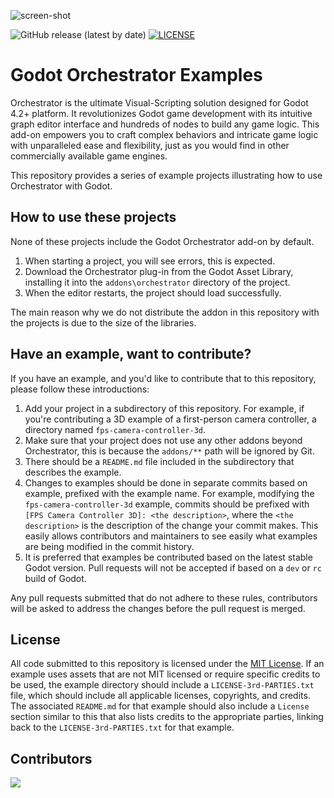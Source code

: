 ![screen-shot](https://cdn.vahera.cloud/utG8NiO3oN8sfXvI2ZZ0zg/20bdd53e-9a27-4326-1b11-65fe443e0400/public)

![GitHub release (latest by date)](https://img.shields.io/github/v/release/Vahera/godot-orchestrator?&style=flat-square)
[![LICENSE](https://img.shields.io/badge/license-MIT-blue?logo=mit)](https://github.com/Vahera/godot-orchestrator-examples/blob/main/LICENSE)

# Godot Orchestrator Examples

Orchestrator is the ultimate Visual-Scripting solution designed for Godot 4.2+ platform.
It revolutionizes Godot game development with its intuitive graph editor interface and hundreds of nodes to build any game logic.
This add-on empowers you to craft complex behaviors and intricate game logic with unparalleled ease and flexibility, just as you would find in other commercially available game engines.

This repository provides a series of example projects illustrating how to use Orchestrator with Godot.

## How to use these projects

None of these projects include the Godot Orchestrator add-on by default.

1. When starting a project, you will see errors, this is expected.
2. Download the Orchestrator plug-in from the Godot Asset Library, installing it into the `addons\orchestrator` directory of the project.
3. When the editor restarts, the project should load successfully.

The main reason why we do not distribute the addon in this repository with the projects is due to the size of the libraries.

## Have an example, want to contribute?

If you have an example, and you'd like to contribute that to this repository, please follow these introductions:

1. Add your project in a subdirectory of this repository.
For example, if you're contributing a 3D example of a first-person camera controller, a directory named `fps-camera-controller-3d`.
2. Make sure that your project does not use any other addons beyond Orchestrator, this is because the `addons/**` path will be ignored by Git.
3. There should be a `README.md` file included in the subdirectory that describes the example.
4. Changes to examples should be done in separate commits based on example, prefixed with the example name. 
For example, modifying the `fps-camera-controller-3d` example, commits should be prefixed with `[FPS Camera Controller 3D]: <the description>`, where the `<the description>` is the description of the change your commit makes.
This easily allows contributors and maintainers to see easily what examples are being modified in the commit history.
5. It is preferred that examples be contributed based on the latest stable Godot version.
Pull requests will not be accepted if based on a `dev` or `rc` build of Godot.

Any pull requests submitted that do not adhere to these rules, contributors will be asked to address the changes before the pull request is merged.

## License

All code submitted to this repository is licensed under the [MIT License](/LICENSE).
If an example uses assets that are not MIT licensed or require specific credits to be used, the example directory should include a `LICENSE-3rd-PARTIES.txt` file, which should include all applicable licenses, copyrights, and credits.
The associated `README.md` for that example should also include a `License` section similar to this that also lists credits to the appropriate parties, linking back to the `LICENSE-3rd-PARTIES.txt` for that example.

## Contributors

<a href="https://github.com/Vahera/godot-orchestrator-examples/graphs/contributors">
  <img src="https://contributors-img.web.app/image?repo=vahera/godot-orchestrator-examples" />
</a>